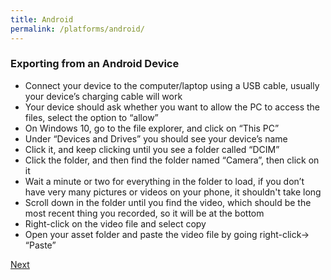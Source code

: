 ```yaml
---
title: Android
permalink: /platforms/android/
---
```


### Exporting from an Android Device

* Connect your device to the computer/laptop using a USB cable, usually your device’s charging cable will work
* Your device should ask whether you want to allow the PC to access the files, select the option to “allow”
* On Windows 10, go to the file explorer, and click on “This PC”
* Under “Devices and Drives” you should see your device’s name
* Click it, and keep clicking until you see a folder called “DCIM”
* Click the folder, and then find the folder named “Camera”, then click on it
* Wait a minute or two for everything in the folder to load, if you don’t have very many pictures or videos on your phone, it shouldn't take long
* Scroll down in the folder until you find the video, which should be the most recent thing you recorded, so it will be at the bottom
* Right-click on the video file and select copy
* Open your asset folder and paste the video file by going right-click-> “Paste”



[Next](/storytelling/videos/music/)